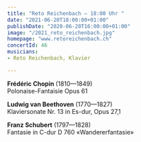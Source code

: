 ```yaml
---
title: "Reto Reichenbach – 18:00 Uhr "
date: "2021-06-20T18:00:00+01:00"
publishDate: "2020-06-20T16:00:00+01:00"
image: "/2021_reto_reichenbach.jpg"
homepage: "www.retoreichenbach.ch"
concertId: 46
musicians:
- Reto Reichenbach, Klavier

---
```


__Frédéric Chopin__ (1810—1849)   
Polonaise-Fantaisie Opus 61

__Ludwig van Beethoven__ (1770—1827)  
Klaviersonate Nr. 13 in Es-dur, Opus 27,1

__Franz Schubert__ (1797—1828)  
Fantasie in C-dur D 760 «Wandererfantasie»
